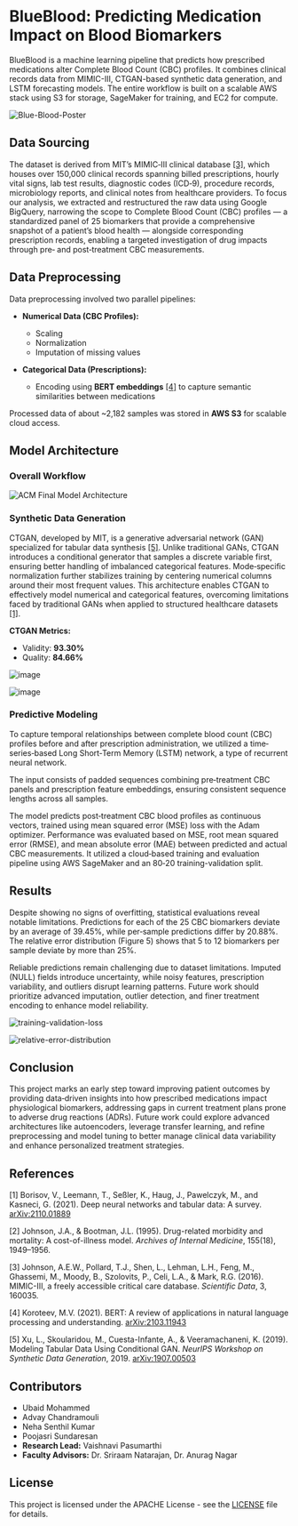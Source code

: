# BlueBlood: Predicting Medication Impact on Blood Biomarkers
BlueBlood is a machine learning pipeline that predicts how prescribed medications alter Complete Blood Count (CBC) profiles. It combines clinical records data from MIMIC-III, CTGAN-based synthetic data generation, and LSTM forecasting models. The entire workflow is built on a scalable AWS stack using S3 for storage, SageMaker for training, and EC2 for compute.

![Blue-Blood-Poster](https://github.com/user-attachments/assets/0b0386fe-f6c7-4fe9-9146-e842be9f13a5)


## Data Sourcing

The dataset is derived from MIT’s MIMIC‐III clinical database [[3]](#references), which houses over 150,000 clinical records spanning billed prescriptions, hourly vital signs, lab test results, diagnostic codes (ICD‐9), procedure records, microbiology reports, and clinical notes from healthcare providers. To focus our analysis, we extracted and restructured the raw data using Google BigQuery, narrowing the scope to Complete Blood Count (CBC) profiles — a standardized panel of 25 biomarkers that provide a comprehensive snapshot of a patient’s blood health — alongside corresponding prescription records, enabling a targeted investigation of drug impacts through pre‐ and post‐treatment CBC measurements.

## Data Preprocessing
Data preprocessing involved two parallel pipelines:

- **Numerical Data (CBC Profiles):**
  - Scaling
  - Normalization
  - Imputation of missing values

- **Categorical Data (Prescriptions):**
  - Encoding using **BERT embeddings** [[4]](#references) to capture semantic similarities between medications

Processed data of about ~2,182 samples was stored in **AWS S3** for scalable cloud access.

## Model Architecture

### Overall Workflow
![ACM Final Model Architecture](https://github.com/user-attachments/assets/6ea43330-4a55-47b8-ae9f-4f9c568f1c01)

### Synthetic Data Generation

CTGAN, developed by MIT, is a generative adversarial network (GAN) specialized for tabular data synthesis [[5]](#references). Unlike traditional GANs, CTGAN introduces a conditional generator that samples a discrete variable first, ensuring better handling of imbalanced categorical features. Mode‐specific normalization further stabilizes training by centering numerical columns around their most frequent values. This architecture enables CTGAN to effectively model numerical and categorical features, overcoming limitations faced by traditional GANs when applied to structured healthcare datasets [[1]](#references).

**CTGAN Metrics:**
- Validity: **93.30%**
- Quality: **84.66%**

![image](https://github.com/user-attachments/assets/c95bea25-e8d7-47fa-a1a9-905d58b346a9)

![image](https://github.com/user-attachments/assets/99dfe43d-d765-419f-af61-f52984ec3325)

### Predictive Modeling
To capture temporal relationships between complete blood count (CBC) profiles before and after prescription administration, we utilized a time‐series‐based Long Short‐Term Memory (LSTM) network, a type of recurrent neural network.

The input consists of padded sequences combining pre‐treatment CBC panels and prescription feature embeddings, ensuring consistent sequence lengths across all samples.

The model predicts post‐treatment CBC blood profiles as continuous vectors, trained using mean squared error (MSE) loss with the Adam optimizer. Performance was evaluated based on MSE, root mean squared error (RMSE), and mean absolute error (MAE) between predicted and actual CBC measurements. It utilized a cloud‐based training and evaluation pipeline using AWS SageMaker and an 80‐20 training-validation split.


## Results

Despite showing no signs of overfitting, statistical evaluations reveal notable limitations. Predictions for each of the 25 CBC biomarkers deviate by an average of 39.45%, while per‐sample predictions differ by 20.88%. The relative error distribution (Figure 5) shows that 5 to 12 biomarkers per sample deviate by more than 25%.

Reliable predictions remain challenging due to dataset limitations. Imputed (NULL) fields introduce uncertainty, while noisy features, prescription variability, and outliers disrupt learning patterns. Future work should prioritize advanced imputation, outlier detection, and finer treatment encoding to enhance model reliability.

![training-validation-loss](https://github.com/user-attachments/assets/04185ee3-c275-4c32-8bfc-c934ac6627c1) 

![relative-error-distribution](https://github.com/user-attachments/assets/e73bf771-01ea-4336-8f48-4d776eaffd65)


## Conclusion

This project marks an early step toward improving patient outcomes by providing data‐driven insights into how prescribed medications impact physiological biomarkers, addressing gaps in current treatment plans prone to adverse drug reactions (ADRs). Future work could explore advanced architectures like autoencoders, leverage transfer learning, and refine preprocessing and model tuning to better manage clinical data variability and enhance personalized treatment strategies.

## References

[1] Borisov, V., Leemann, T., Seßler, K., Haug, J., Pawelczyk, M., and Kasneci, G. (2021). Deep neural networks and tabular data: A survey. [arXiv:2110.01889](https://arxiv.org/abs/2110.01889)
 
 [2] Johnson, J.A., & Bootman, J.L. (1995). Drug-related morbidity and mortality: A cost-of-illness model. *Archives of Internal Medicine*, 155(18), 1949–1956.
 
 [3] Johnson, A.E.W., Pollard, T.J., Shen, L., Lehman, L.H., Feng, M., Ghassemi, M., Moody, B., Szolovits, P., Celi, L.A., & Mark, R.G. (2016). MIMIC-III, a freely accessible critical care database. *Scientific Data*, 3, 160035.

[4] Koroteev, M.V. (2021). BERT: A review of applications in natural language processing and understanding. [arXiv:2103.11943](https://arxiv.org/abs/2103.11943)

[5] Xu, L., Skoularidou, M., Cuesta-Infante, A., & Veeramachaneni, K. (2019). Modeling Tabular Data Using Conditional GAN. *NeurIPS Workshop on Synthetic Data Generation*, 2019. [arXiv:1907.00503](https://arxiv.org/abs/1907.00503)


## Contributors

- Ubaid Mohammed
- Advay Chandramouli
- Neha Senthil Kumar
- Poojasri Sundaresan
- **Research Lead:** Vaishnavi Pasumarthi
- **Faculty Advisors:** Dr. Sriraam Natarajan, Dr. Anurag Nagar


## License

This project is licensed under the APACHE License - see the [LICENSE](LICENSE) file for details.








